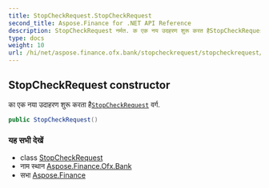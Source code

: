 ```yaml
---
title: StopCheckRequest.StopCheckRequest
second_title: Aspose.Finance for .NET API Reference
description: StopCheckRequest नर्मत. क एक नय उदहरण शुरू करत हैStopCheckRequest वर्ग.
type: docs
weight: 10
url: /hi/net/aspose.finance.ofx.bank/stopcheckrequest/stopcheckrequest/
---
```

## StopCheckRequest constructor

का एक नया उदाहरण शुरू करता है[`StopCheckRequest`](../) वर्ग.

```csharp
public StopCheckRequest()
```

### यह सभी देखें

* class [StopCheckRequest](../)
* नाम स्थान [Aspose.Finance.Ofx.Bank](../../stopcheckrequest/)
* सभा [Aspose.Finance](../../../)


